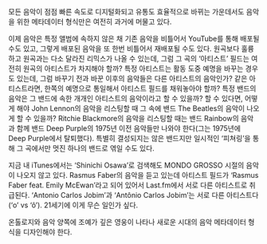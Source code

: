 모든 음악이 점점 빠른 속도로 디지털화되고 유통도 효율적으로 바뀌는 가운데서도 음악을 위한 메타데이터 형식만은 여전히 과거에 머물고 있다.

이제 음악은 특정 앨범에 속하지 않은 채 기존 음악을 비틀어서 YouTube를 통해 배포될 수도 있고, 그렇게 배포된 음악을 또 한번 비틀어서 재배포될 수도 있다. 원곡보다 훌륭하고 원곡과는 다소 달라진 리믹스가 나올 수 있는데, 그럼 그 곡의 ‘아티스트’ 필드는 여전히 원곡의 아티스트가 차지해야 할까? 특정 아티스트는 활동 도중 예명을 바꾸는 경우도 있는데, 그럼 바꾸기 전과 바꾼 이후의 음악들은 다른 아티스트의 음악인가? 같은 아티스트라면, 한쪽의 예명으로 통일해서 아티스트 필드를 채워놓아야 할까? 특정 밴드의 음악은 그 밴드에 속한 개개인 아티스트의 음악이라고 할 수 있을까? 할 수 있다면, 어떻게 해야 John Lennon의 음악을 리스팅할 때 그 속에 밴드 The Beatles의 음악이 나오게 할 수 있을까? Ritchie Blackmore의 음악을 리스팅할 때는 밴드 Rainbow의 음악과 함께 밴드 Deep Purple의 1975년 이전 음악들만 나와야 한다(그는 1975년에 Deep Purple에서 탈퇴했다). 특별히 결성되지는 않은 밴드지만 일시적인 ‘피쳐링’을 통해 그 곡에서만 멋진 하나의 밴드로 엮일 수도 있다.

지금 내 iTunes에서는 ‘Shinichi Osawa’로 검색해도 MONDO GROSSO 시절의 음악이 나오지 않고 있다. Rasmus Faber의 음악을 듣고 있는데 아티스트 필드가 ‘Rasmus Faber feat. Emily McEwan’라고 되어 있어서 Last.fm에서 서로 다른 아티스트로 취급된다. ‘Antonio Carlos Jobim’과 ‘Antônio Carlos Jobim’는 서로 다른 아티스트다(‘o’ vs ‘ô’). 21세기에 이게 무슨 일인가 싶다.

온톨로지와 음악 양쪽에 조예가 깊은 영웅이 나타나 새로운 시대의 음악 메타데이터 형식을 디자인해야 한다.
